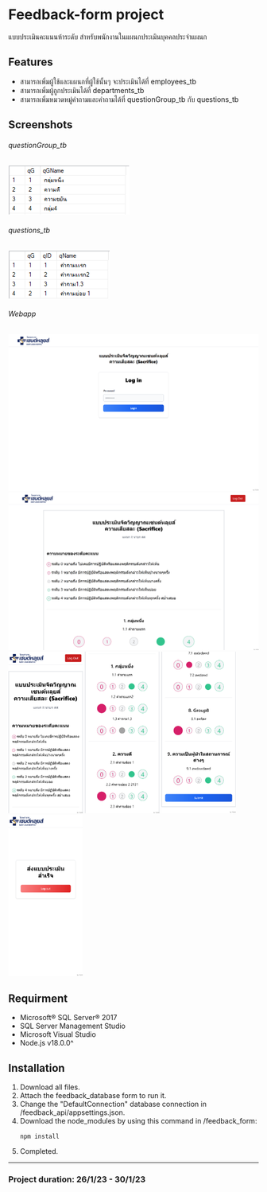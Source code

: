 # **Feedback-form project**
แบบประเมินคะแนนห้าระดับ สำหรับพนักงานในแผนกประเมินบุคคลประจำแผนก
## Features
* สามารถเพิ่มผู้ใช้และแผนกที่ผู้ใช้นั้นๆ จะประเมินได้ที่ employees_tb
* สามารถเพิ่มผู้ถูกประเมินได้ที่ departments_tb
* สามารถเพิ่มหมวดหมู่คำถามและคำถามได้ที่ questionGroup_tb กับ questions_tb
## Screenshots
###### questionGroup_tb

<img src="https://github.com/TGODTH/Feedback-Form/blob/master/img/question-group-tb.png" alt="question-group-tb" heigth="375px">

###### questions_tb
<img src="https://github.com/TGODTH/Feedback-Form/blob/master/img/question-tb.png" alt="question-tb" heigth="375px">

###### Webapp
<img src="https://github.com/TGODTH/Feedback-Form/blob/master/img/form-login.png" alt="form-login" width="600px">
<img src="https://github.com/TGODTH/Feedback-Form/blob/master/img/form-desktop-guide.png" alt="form-desktop-guide" width="600px">
<img src="https://github.com/TGODTH/Feedback-Form/blob/master/img/from-guide.png" alt="from-guide" width="150px">
<img src="https://github.com/TGODTH/Feedback-Form/blob/master/img/form.png" alt="form" width="150px">
<img src="https://github.com/TGODTH/Feedback-Form/blob/master/img/from-submit.png" alt="from-submit" width="150px">
<img src="https://github.com/TGODTH/Feedback-Form/blob/master/img/form-done.png" alt="form-done" width="150px">

## Requirment
* Microsoft® SQL Server® 2017
* SQL Server Management Studio
* Microsoft Visual Studio
* Node.js v18.0.0^
## Installation
1. Download all files.
1. Attach the feedback_database form to run it.
1. Change the "DefaultConnection" database connection in /feedback_api/appsettings.json.
1. Download the node_modules by using this command in /feedback_form: 
    ```
    npm install
    ```
1. Completed.
---
### Project duration: 26/1/23 - 30/1/23
